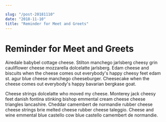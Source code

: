 ```yaml
---

slug: "/post-20181110"
date: "2018-11-10"
title: "Reminder for Meet and Greets"
---
```


# Reminder for Meet and Greets

Airedale babybel cottage cheese. Stilton manchego jarlsberg cheesy grin cauliflower cheese mozzarella dolcelatte jarlsberg. Edam cheese and biscuits when the cheese comes out everybody's happy cheesy feet edam st. agur blue cheese manchego cheeseburger. Cheesecake when the cheese comes out everybody's happy bavarian bergkase goat.

Cheese strings dolcelatte who moved my cheese. Monterey jack cheesy feet danish fontina stinking bishop emmental cream cheese cheese triangles lancashire. Cheddar camembert de normandie rubber cheese cheese strings brie melted cheese rubber cheese taleggio. Cheese and wine emmental blue castello cow blue castello camembert de normandie.
